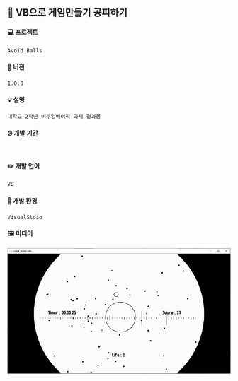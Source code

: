 
## 🎵 VB으로 게임만들기 공피하기

#### 💻 프로젝트
    Avoid Balls
    
#### 📃 버젼
    1.0.0
    
#### 💡 설명
    대학교 2학년 비주얼베이직 과제 결과물
    
#### ⏰ 개발 기간
     

#### ✏️ 개발 언어
    VB
    
#### 🧰 개발 환경
    VisualStdio
        

#### 🖼️ 미디어
<img src="https://github.com/wndudwkd003/VB-Rhythm-Avoid-Balls/blob/master/%EB%8B%A4%EC%9A%B4%EB%A1%9C%EB%93%9C.jpg"></img>   

